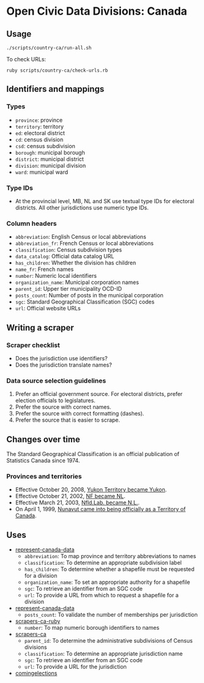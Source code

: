# Open Civic Data Divisions: Canada

## Usage

    ./scripts/country-ca/run-all.sh

To check URLs:

    ruby scripts/country-ca/check-urls.rb

## Identifiers and mappings

### Types

* `province`: province
* `territory`: territory
* `ed`: electoral district
* `cd`: census division
* `csd`: census subdivision
* `borough`: municipal borough
* `district`: municipal district
* `division`: municipal division
* `ward`: municipal ward

### Type IDs

* At the provincial level, MB, NL and SK use textual type IDs for electoral districts. All other jurisdictions use numeric type IDs.

### Column headers

* `abbreviation`: English Census or local abbreviations
* `abbreviation_fr`: French Census or local abbreviations
* `classification`: Census subdivision types
* `data_catalog`: Official data catalog URL
* `has_children`: Whether the division has children
* `name_fr`: French names
* `number`: Numeric local identifiers
* `organization_name`: Municipal corporation names
* `parent_id`: Upper tier municipality OCD-ID
* `posts_count`: Number of posts in the municipal corporation
* `sgc`: Standard Geographical Classification (SGC) codes
* `url`: Official website URLs

## Writing a scraper

### Scraper checklist

* Does the jurisdiction use identifiers?
* Does the jurisdiction translate names?

### Data source selection guidelines

1. Prefer an official government source. For electoral districts, prefer election officials to legislatures.
1. Prefer the source with correct names.
1. Prefer the source with correct formatting (dashes).
1. Prefer the source that is easier to scrape.

## Changes over time

The Standard Geographical Classification is an official publication of Statistics Canada since 1974.

### Provinces and territories

* Effective October 20, 2008, [Yukon Territory became Yukon](http://www.statcan.gc.ca/subjects-sujets/standard-norme/sgc-cgt/notice-avis/sgc-cgt-01-eng.htm).
* Effective October 21, 2002, [NF became NL](http://www.statcan.gc.ca/subjects-sujets/standard-norme/sgc-cgt/2006/2006-intro-fin-eng.htm).
* Effective March 21, 2003, [Nfld.Lab. became N.L.](http://www.statcan.gc.ca/subjects-sujets/standard-norme/sgc-cgt/2001/2001-supp2-eng.htm).
* On April 1, 1999, [Nunavut came into being officially as a Territory of Canada](http://www.statcan.gc.ca/subjects-sujets/standard-norme/sgc-cgt/1996/1996-supp-eng.htm).

## Uses

* [represent-canada-data](https://github.com/opennorth/represent-canada-data/blob/master/tasks.py)
  * `abbreviation`: To map province and territory abbreviations to names
  * `classification`: To determine an appropriate subdivision label
  * `has_children`: To determine whether a shapefile must be requested for a division
  * `organization_name`: To set an appropriate authority for a shapefile
  * `sgc`: To retrieve an identifier from an SGC code
  * `url`: To provide a URL from which to request a shapefile for a division
* [represent-canada-data](https://github.com/opennorth/represent-canada-dashboard/blob/master/Rakefile)
  * `posts_count`: To validate the number of memberships per jurisdiction
* [scrapers-ca-ruby](https://github.com/opennorth/scrapers-ca-ruby/blob/master/ca_qc_montreal/posts.rb)
  * `number`: To map numeric borough identifiers to names
* [scrapers-ca](https://github.com/opencivicdata/scrapers-ca/blob/master/tasks.py)
  * `parent_id`: To determine the administrative subdivisions of Census divisions
  * `classification`: To determine an appropriate jurisdiction name
  * `sgc`: To retrieve an identifier from an SGC code
  * `url`: To provide a URL for the jurisdiction
* [comingelections](https://github.com/opennorth/comingelections/blob/master/lib/tasks/scrape.rake)
